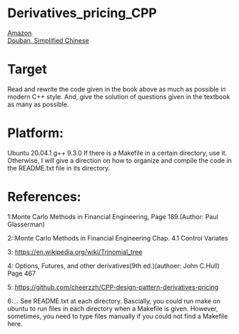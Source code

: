 # Derivatives_pricing_CPP

[Amazon](https://www.amazon.com/Patterns-Derivatives-Pricing-Mathematics-Finance/dp/0521721628) <br>
[Douban, Simplified Chinese](https://book.douban.com/subject/1485468/)

# Target
Read and rewrite the code given in the book above as much as possible in modern C++ style. 
And, give the solution of questions given in the textbook as many as possible.

# Platform:
Ubuntu 20.04.1
g++ 9.3.0
If there is a Makefile in a certain directory, use it.
Otherwise, I will give a direction on how to organize and compile the code in the README.txt file in its directory.


# References:
1:Monte Carlo Methods in Financial Engineering, Page 189.(Author: Paul Glasserman)


2::Monte Carlo Methods in Financial Engineering Chap. 4.1 Control Variates


3: https://en.wikipedia.org/wiki/Trinomial_tree


4: Options, Futures, and other derivatives(9th ed.)(authoer: John C.Hull)
Page 467

5:  https://github.com/cheerzzh/CPP-design-pattern-derivatives-pricing 

6:... See README.txt at each directory. Bascially, you could run 
make on ubuntu to run files in each directory when a Makefile is given. However, sometimes, you need to type files manually if 
you could not find a Makefile here.

